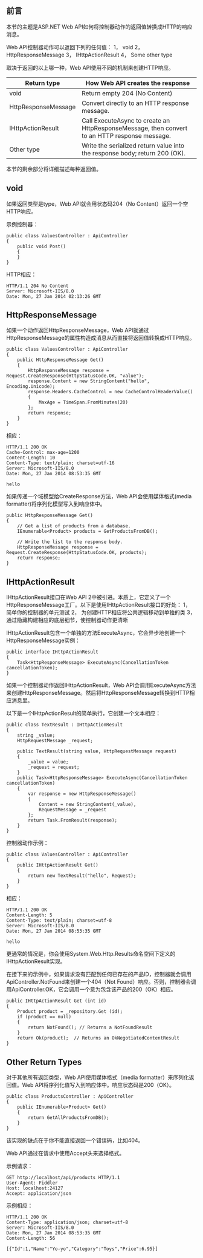 **前言**
--

本节的主题是ASP.NET Web API如何将控制器动作的返回值转换成HTTP的响应消息。

Web API控制器动作可以返回下列的任何值：
1，	void
2，	HttpResponseMessage
3，	IHttpActionResult
4，	Some other type

取决于返回的以上哪一种，Web API使用不同的机制来创建HTTP响应。


Return type	|How Web API creates the response
-|-
void	|Return empty 204 (No Content)
HttpResponseMessage|	Convert directly to an HTTP response message.
IHttpActionResult|	Call ExecuteAsync to create an HttpResponseMessage, then convert to an HTTP response message.
Other type	|Write the serialized return value into the response body; return 200 (OK).

本节的剩余部分将详细描述每种返回值。


**void**
----

如果返回类型是type，Web API就会用状态码204（No Content）返回一个空HTTP响应。

示例控制器：

```
public class ValuesController : ApiController
{
    public void Post()
    {
    }
}

```

HTTP相应：

```
HTTP/1.1 204 No Content
Server: Microsoft-IIS/8.0
Date: Mon, 27 Jan 2014 02:13:26 GMT

```

**HttpResponseMessage**
-------------------

如果一个动作返回HttpResponseMessage，Web API就通过HttpResponseMessage的属性构造成消息从而直接将返回值转换成HTTP响应。

```
public class ValuesController : ApiController
{
    public HttpResponseMessage Get()
    {
        HttpResponseMessage response = Request.CreateResponse(HttpStatusCode.OK, "value");
        response.Content = new StringContent("hello", Encoding.Unicode);
        response.Headers.CacheControl = new CacheControlHeaderValue()
        {
            MaxAge = TimeSpan.FromMinutes(20)
        };
        return response;
    } 
}

```
相应：

```
HTTP/1.1 200 OK
Cache-Control: max-age=1200
Content-Length: 10
Content-Type: text/plain; charset=utf-16
Server: Microsoft-IIS/8.0
Date: Mon, 27 Jan 2014 08:53:35 GMT

hello

```
如果传递一个域模型给CreateResponse方法，Web API会使用媒体格式(media formatter)将序列化模型写入到响应体中。


```
public HttpResponseMessage Get()
{
    // Get a list of products from a database.
    IEnumerable<Product> products = GetProductsFromDB();

    // Write the list to the response body.
    HttpResponseMessage response = Request.CreateResponse(HttpStatusCode.OK, products);
    return response;
}

```

**IHttpActionResult**
-----------------

IHttpActionResult接口在Web API 2中被引进。本质上，它定义了一个HttpResponseMessage工厂。以下是使用IHttpActionResult接口的好处：
1，	简单你的控制器的单元测试
2，	为创建HTTP相应将公共逻辑移动到单独的类
3，	通过隐藏构建相应的底层细节，使控制器动作更清晰

IHttpActionResult包含一个单独的方法ExecuteAsync，它会异步地创建一个HttpResponseMessage实例：

```
public interface IHttpActionResult
{
    Task<HttpResponseMessage> ExecuteAsync(CancellationToken cancellationToken);
} 

```
如果一个控制器动作返回IHttpActionResult，Web API会调用ExecuteAsync方法来创建HttpResponseMessage。然后将HttpResponseMessage转换到HTTP相应消息里。

以下是一个IHttpActionResult的简单执行，它创建一个文本相应：

```
public class TextResult : IHttpActionResult
{
    string _value;
    HttpRequestMessage _request;

    public TextResult(string value, HttpRequestMessage request)
    {
        _value = value;
        _request = request;
    }
    public Task<HttpResponseMessage> ExecuteAsync(CancellationToken cancellationToken)
    {
        var response = new HttpResponseMessage()
        {
            Content = new StringContent(_value),
            RequestMessage = _request
        };
        return Task.FromResult(response);
    }
}

```
控制器动作示例：

```
public class ValuesController : ApiController
{
    public IHttpActionResult Get()
    {
        return new TextResult("hello", Request);
    }
}

```
相应：

```
HTTP/1.1 200 OK
Content-Length: 5
Content-Type: text/plain; charset=utf-8
Server: Microsoft-IIS/8.0
Date: Mon, 27 Jan 2014 08:53:35 GMT

hello

```
更通常的情况是，你会使用System.Web.Http.Results命名空间下定义的IHttpActionResult实现。

在接下来的示例中，如果请求没有匹配到任何已存在的产品ID，控制器就会调用ApiController.NotFound来创建一个404（Not Found）响应。否则，控制器会调用ApiController.OK，它会调用一个意为包含该产品的200（OK）相应。

```
public IHttpActionResult Get (int id)
{
    Product product = _repository.Get (id);
    if (product == null)
    {
        return NotFound(); // Returns a NotFoundResult
    }
    return Ok(product);  // Returns an OkNegotiatedContentResult
}

```

**Other Return Types**
------------------
对于其他所有返回类型，Web API使用媒体格式（media formatter）来序列化返回值。Web API将序列化值写入到响应体中。响应状态码是200（OK）。

```
public class ProductsController : ApiController
{
    public IEnumerable<Product> Get()
    {
        return GetAllProductsFromDB();
    }
}

```

该实现的缺点在于你不能直接返回一个错误码，比如404。

Web API通过在请求中使用Accept头来选择格式。

示例请求：

```
GET http://localhost/api/products HTTP/1.1
User-Agent: Fiddler
Host: localhost:24127
Accept: application/json

```
示例相应：

```
HTTP/1.1 200 OK
Content-Type: application/json; charset=utf-8
Server: Microsoft-IIS/8.0
Date: Mon, 27 Jan 2014 08:53:35 GMT
Content-Length: 56

[{"Id":1,"Name":"Yo-yo","Category":"Toys","Price":6.95}]

```







